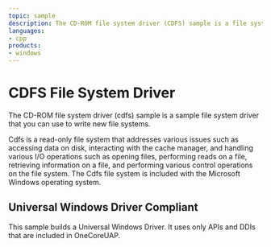 ```yaml
---
topic: sample
description: The CD-ROM file system driver (CDFS) sample is a file system driver for removable media.
languages:
- cpp
products:
- windows
---
```


<!---
    name: CDFS File System Driver
    platform: WDM
    language: cpp
    category: FileSystem
    description: The CD-ROM file system driver (cdfs) sample is a file system driver for removable media.
    samplefwlink: http://go.microsoft.com/fwlink/p/?LinkId=617642
--->

# CDFS File System Driver

The CD-ROM file system driver (cdfs) sample is a sample file system driver that you can use to write new file systems.

Cdfs is a read-only file system that addresses various issues such as accessing data on disk, interacting with the cache manager, and handling various I/O operations such as opening files, performing reads on a file, retrieving information on a file, and performing various control operations on the file system. The Cdfs file system is included with the Microsoft Windows operating system.

## Universal Windows Driver Compliant

This sample builds a Universal Windows Driver. It uses only APIs and DDIs that are included in OneCoreUAP.

